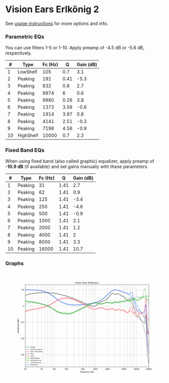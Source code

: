 # Vision Ears Erlkönig 2
See [usage instructions](https://github.com/jaakkopasanen/AutoEq#usage) for more options and info.

### Parametric EQs
You can use filters 1-5 or 1-10. Apply preamp of -4.5 dB or -5.6 dB, respectively.

|   # | Type      |   Fc (Hz) |    Q |   Gain (dB) |
|-----|-----------|-----------|------|-------------|
|   1 | LowShelf  |       105 | 0.7  |         3.1 |
|   2 | Peaking   |       191 | 0.41 |        -5.3 |
|   3 | Peaking   |       832 | 0.8  |         2.7 |
|   4 | Peaking   |      9974 | 6    |         0.6 |
|   5 | Peaking   |      9980 | 0.26 |         3.8 |
|   6 | Peaking   |      1373 | 3.58 |        -0.6 |
|   7 | Peaking   |      1914 | 3.97 |         0.8 |
|   8 | Peaking   |      4141 | 2.51 |        -0.3 |
|   9 | Peaking   |      7198 | 4.56 |        -0.9 |
|  10 | HighShelf |     10000 | 0.7  |         2.3 |

### Fixed Band EQs
When using fixed band (also called graphic) equalizer, apply preamp of **-10.9 dB** (if available) and set gains manually with these parameters.

|   # | Type    |   Fc (Hz) |    Q |   Gain (dB) |
|-----|---------|-----------|------|-------------|
|   1 | Peaking |        31 | 1.41 |         2.7 |
|   2 | Peaking |        62 | 1.41 |         0.9 |
|   3 | Peaking |       125 | 1.41 |        -3.4 |
|   4 | Peaking |       250 | 1.41 |        -4.6 |
|   5 | Peaking |       500 | 1.41 |        -0.9 |
|   6 | Peaking |      1000 | 1.41 |         2.1 |
|   7 | Peaking |      2000 | 1.41 |         1.2 |
|   8 | Peaking |      4000 | 1.41 |         2   |
|   9 | Peaking |      8000 | 1.41 |         3.3 |
|  10 | Peaking |     16000 | 1.41 |        10.7 |

### Graphs
![](./Vision%20Ears%20Erlk%C3%B6nig%202.png)
